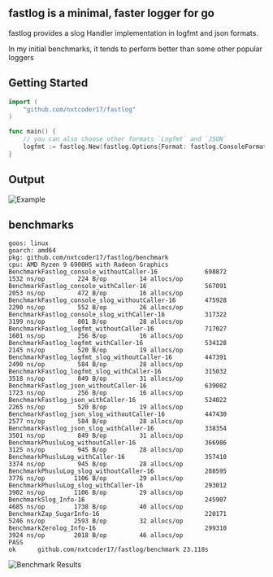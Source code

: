 ## fastlog is a minimal, faster logger for go

fastlog provides a slog Handler implementation in logfmt and json formats.

In my initial benchmarks, it tends to perform better than some other popular loggers

## Getting Started

```go
import (
    "github.com/nxtcoder17/fastlog"
)

func main() {
    // you can also choose other formats `Logfmt` and `JSON`
    logfmt := fastlog.New(fastlog.Options{Format: fastlog.ConsoleFormat, ShowCaller: true, EnableColors: true})
}
```

## Output

![Example](https://github.com/user-attachments/assets/a89ab883-fea1-462c-9c67-dde889c4b1e0)

## benchmarks

```
goos: linux
goarch: amd64
pkg: github.com/nxtcoder17/fastlog/benchmark
cpu: AMD Ryzen 9 6900HS with Radeon Graphics        
BenchmarkFastlog_console_withoutCaller-16         	  698872	      1532 ns/op	     224 B/op	      14 allocs/op
BenchmarkFastlog_console_withCaller-16            	  567091	      2053 ns/op	     472 B/op	      16 allocs/op
BenchmarkFastlog_console_slog_withoutCaller-16    	  475928	      2290 ns/op	     552 B/op	      26 allocs/op
BenchmarkFastlog_console_slog_withCaller-16       	  317322	      3199 ns/op	     801 B/op	      28 allocs/op
BenchmarkFastlog_logfmt_withoutCaller-16          	  717027	      1601 ns/op	     256 B/op	      16 allocs/op
BenchmarkFastlog_logfmt_withCaller-16             	  534128	      2145 ns/op	     520 B/op	      19 allocs/op
BenchmarkFastlog_logfmt_slog_withoutCaller-16     	  447391	      2490 ns/op	     584 B/op	      28 allocs/op
BenchmarkFastlog_logfmt_slog_withCaller-16        	  315032	      3518 ns/op	     849 B/op	      31 allocs/op
BenchmarkFastlog_json_withoutCaller-16            	  639082	      1723 ns/op	     256 B/op	      16 allocs/op
BenchmarkFastlog_json_withCaller-16               	  524022	      2265 ns/op	     520 B/op	      19 allocs/op
BenchmarkFastlog_json_slog_withoutCaller-16       	  447430	      2577 ns/op	     584 B/op	      28 allocs/op
BenchmarkFastlog_json_slog_withCaller-16          	  338354	      3501 ns/op	     849 B/op	      31 allocs/op
BenchmarkPhusluLog_withoutCaller-16               	  366986	      3125 ns/op	     945 B/op	      28 allocs/op
BenchmarkPhusluLog_withCaller-16                  	  357410	      3374 ns/op	     945 B/op	      28 allocs/op
BenchmarkPhusluLog_slog_withoutCaller-16          	  288595	      3776 ns/op	    1106 B/op	      29 allocs/op
BenchmarkPhusluLog_slog_withCaller-16             	  293012	      3902 ns/op	    1106 B/op	      29 allocs/op
BenchmarkSlog_Info-16                             	  245907	      4685 ns/op	    1738 B/op	      40 allocs/op
BenchmarkZap_SugarInfo-16                         	  220171	      5246 ns/op	    2593 B/op	      32 allocs/op
BenchmarkZerolog_Info-16                          	  299310	      3924 ns/op	    2018 B/op	      46 allocs/op
PASS
ok  	github.com/nxtcoder17/fastlog/benchmark	23.118s
```

![Benchmark Results](https://github.com/user-attachments/assets/78d3dadf-4009-42a4-899e-332533f7b109)
